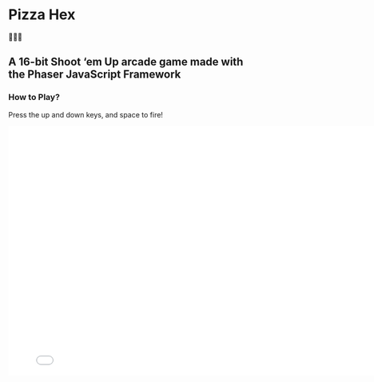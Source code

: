 # Pizza Hex
🍕🧙‍♀️ 
## A 16-bit Shoot ‘em Up arcade game made with the Phaser JavaScript Framework

### How to Play?
Press the up and down keys, and space to fire!

<iframe src="ghost-goblin.github.io/pizza-hex/" title="Pizza-Hex" width="800" height="500" scrolling="“no”" frameborder="“0”"></iframe>